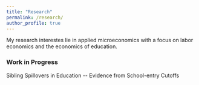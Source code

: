 ```yaml
---
title: "Research"
permalink: /research/
author_profile: true
---
```


My research interestes lie in applied microeconomics with a focus on labor economics and the economics of education.

### Work in Progress
Sibling Spillovers in Education -- Evidence from School-entry Cutoffs



